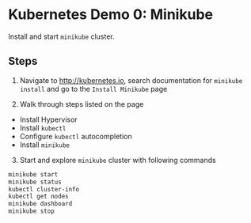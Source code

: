 # Kubernetes Demo 0: Minikube

Install and start `minikube` cluster.

## Steps

1. Navigate to http://kubernetes.io, search documentation for `minikube install` and go to the `Install Minikube` page

2. Walk through steps listed on the page
* Install Hypervisor
* Install `kubectl`
* Configure `kubectl` autocompletion
* Install `minikube`

3. Start and explore `minikube` cluster with following commands
```bash
minikube start
minikube status
kubectl cluster-info
kubectl get nodes
minikube dashboard
minikube stop
```